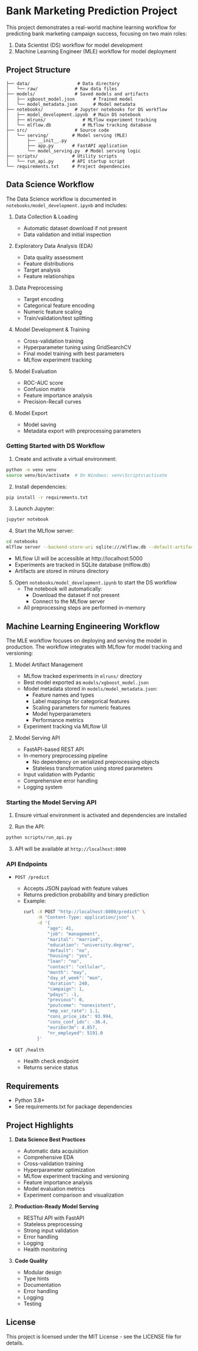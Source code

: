 # Bank Marketing Prediction Project

This project demonstrates a real-world machine learning workflow for predicting bank marketing campaign success, focusing on two main roles:

1. Data Scientist (DS) workflow for model development
2. Machine Learning Engineer (MLE) workflow for model deployment

## Project Structure

```
├── data/                  # Data directory
│   └── raw/              # Raw data files
├── models/               # Saved models and artifacts
│   ├── xgboost_model.json       # Trained model
│   └── model_metadata.json      # Model metadata
├── notebooks/            # Jupyter notebooks for DS workflow
│   ├── model_development.ipynb  # Main DS notebook
│   ├── mlruns/              # MLflow experiment tracking
│   └── mlflow.db            # MLflow tracking database
├── src/                  # Source code
│   └── serving/         # Model serving (MLE)
│       ├── __init__.py
│       ├── app.py       # FastAPI application
│       └── model_serving.py  # Model serving logic
├── scripts/             # Utility scripts
│   └── run_api.py       # API startup script
└── requirements.txt     # Project dependencies
```

## Data Science Workflow

The Data Science workflow is documented in `notebooks/model_development.ipynb` and includes:

1. Data Collection & Loading
   - Automatic dataset download if not present
   - Data validation and initial inspection

2. Exploratory Data Analysis (EDA)
   - Data quality assessment
   - Feature distributions
   - Target analysis
   - Feature relationships

3. Data Preprocessing
   - Target encoding
   - Categorical feature encoding
   - Numeric feature scaling
   - Train/validation/test splitting

4. Model Development & Training
   - Cross-validation training
   - Hyperparameter tuning using GridSearchCV
   - Final model training with best parameters
   - MLflow experiment tracking

5. Model Evaluation
   - ROC-AUC score
   - Confusion matrix
   - Feature importance analysis
   - Precision-Recall curves

6. Model Export
   - Model saving
   - Metadata export with preprocessing parameters

### Getting Started with DS Workflow

1. Create and activate a virtual environment:
```bash
python -m venv venv
source venv/bin/activate  # On Windows: venv\Scripts\activate
```

2. Install dependencies:
```bash
pip install -r requirements.txt
```

3. Launch Jupyter:
```bash
jupyter notebook
```

4. Start the MLflow server:
```bash
cd notebooks
mlflow server --backend-store-uri sqlite:///mlflow.db --default-artifact-root ./mlruns --host 0.0.0.0 --port 5000
```
   - MLflow UI will be accessible at http://localhost:5000
   - Experiments are tracked in SQLite database (mlflow.db)
   - Artifacts are stored in mlruns directory

5. Open `notebooks/model_development.ipynb` to start the DS workflow
   - The notebook will automatically:
     - Download the dataset if not present
     - Connect to the MLflow server
   - All preprocessing steps are performed in-memory

## Machine Learning Engineering Workflow

The MLE workflow focuses on deploying and serving the model in production. The workflow integrates with MLflow for model tracking and versioning:

1. Model Artifact Management
   - MLflow tracked experiments in `mlruns/` directory
   - Best model exported as `models/xgboost_model.json`
   - Model metadata stored in `models/model_metadata.json`:
     - Feature names and types
     - Label mappings for categorical features
     - Scaling parameters for numeric features
     - Model hyperparameters
     - Performance metrics
   - Experiment tracking via MLflow UI

2. Model Serving API
   - FastAPI-based REST API
   - In-memory preprocessing pipeline
     - No dependency on serialized preprocessing objects
     - Stateless transformation using stored parameters
   - Input validation with Pydantic
   - Comprehensive error handling
   - Logging system

### Starting the Model Serving API

1. Ensure virtual environment is activated and dependencies are installed

2. Run the API:
```bash
python scripts/run_api.py
```

3. API will be available at `http://localhost:8000`

### API Endpoints

- `POST /predict`
  - Accepts JSON payload with feature values
  - Returns prediction probability and binary prediction
  - Example:
    ```bash
    curl -X POST "http://localhost:8000/predict" \
         -H "Content-Type: application/json" \
         -d '{
             "age": 41,
             "job": "management",
             "marital": "married",
             "education": "university.degree",
             "default": "no",
             "housing": "yes",
             "loan": "no",
             "contact": "cellular",
             "month": "may",
             "day_of_week": "mon",
             "duration": 240,
             "campaign": 1,
             "pdays": -1,
             "previous": 0,
             "poutcome": "nonexistent",
             "emp_var_rate": 1.1,
             "cons_price_idx": 93.994,
             "cons_conf_idx": -36.4,
             "euribor3m": 4.857,
             "nr_employed": 5191.0
         }'
    ```

- `GET /health`
  - Health check endpoint
  - Returns service status

## Requirements

- Python 3.8+
- See requirements.txt for package dependencies

## Project Highlights

1. **Data Science Best Practices**
   - Automatic data acquisition
   - Comprehensive EDA
   - Cross-validation training
   - Hyperparameter optimization
   - MLflow experiment tracking and versioning
   - Feature importance analysis
   - Model evaluation metrics
   - Experiment comparison and visualization

2. **Production-Ready Model Serving**
   - RESTful API with FastAPI
   - Stateless preprocessing
   - Strong input validation
   - Error handling
   - Logging
   - Health monitoring

3. **Code Quality**
   - Modular design
   - Type hints
   - Documentation
   - Error handling
   - Logging
   - Testing

## License

This project is licensed under the MIT License - see the LICENSE file for details.
